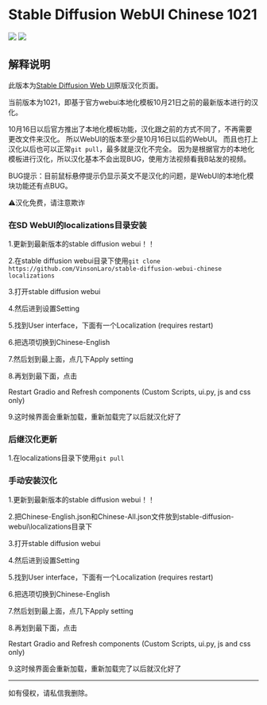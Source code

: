 # Stable Diffusion WebUI Chinese 1021

[![](https://img.shields.io/badge/Telegram-B站主页-purple)](https://space.bilibili.com/22970812)
[![](https://img.shields.io/badge/Telegram-交流群-purple)](https://jq.qq.com/?_wv=1027&k=wEbRm1eU)

## 解释说明

此版本为[Stable Diffusion Web UI](https://github.com/AUTOMATIC1111/stable-diffusion-webui)原版汉化页面。

当前版本为1021，即基于官方webui本地化模板10月21日之前的最新版本进行的汉化。

10月16日以后官方推出了本地化模板功能，汉化跟之前的方式不同了，不再需要更改文件来汉化。
所以WebUI的版本至少是10月16日以后的WebUI。
而且也打上汉化以后也可以正常`git pull`，最多就是汉化不完全。
因为是根据官方的本地化模板进行汉化，所以汉化基本不会出现BUG，使用方法视频看我B站发的视频。

BUG提示：目前鼠标悬停提示仍显示英文不是汉化的问题，是WebUI的本地化模块功能还有点BUG。

⚠️汉化免费，请注意欺诈

### 在SD WebUI的localizations目录安装

1.更新到最新版本的stable diffusion webui！！

2.在stable diffusion webui目录下使用`git clone https://github.com/VinsonLaro/stable-diffusion-webui-chinese localizations`

3.打开stable diffusion webui

4.然后进到设置Setting

5.找到User interface，下面有一个Localization (requires restart)

6.把选项切换到Chinese-English

7.然后划到最上面，点几下Apply setting

8.再划到最下面，点击

Restart Gradio and Refresh components (Custom Scripts, ui.py, js and css only)

9.这时候界面会重新加载，重新加载完了以后就汉化好了

### 后继汉化更新

1.在localizations目录下使用`git pull`


### 手动安装汉化

1.更新到最新版本的stable diffusion webui！！

2.把Chinese-English.json和Chinese-All.json文件放到stable-diffusion-webui\localizations目录下

3.打开stable diffusion webui

4.然后进到设置Setting

5.找到User interface，下面有一个Localization (requires restart)

6.把选项切换到Chinese-English

7.然后划到最上面，点几下Apply setting

8.再划到最下面，点击

Restart Gradio and Refresh components (Custom Scripts, ui.py, js and css only)

9.这时候界面会重新加载，重新加载完了以后就汉化好了

---

如有侵权，请私信我删除。




